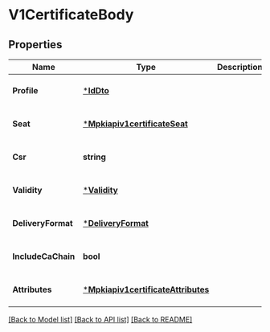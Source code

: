 # V1CertificateBody

## Properties
Name | Type | Description | Notes
------------ | ------------- | ------------- | -------------
**Profile** | [***IdDto**](IdDto.md) |  | [optional] [default to null]
**Seat** | [***Mpkiapiv1certificateSeat**](mpkiapiv1certificate_seat.md) |  | [optional] [default to null]
**Csr** | **string** |  | [optional] [default to null]
**Validity** | [***Validity**](Validity.md) |  | [optional] [default to null]
**DeliveryFormat** | [***DeliveryFormat**](DeliveryFormat.md) |  | [optional] [default to null]
**IncludeCaChain** | **bool** |  | [optional] [default to null]
**Attributes** | [***Mpkiapiv1certificateAttributes**](mpkiapiv1certificate_attributes.md) |  | [optional] [default to null]

[[Back to Model list]](../README.md#documentation-for-models) [[Back to API list]](../README.md#documentation-for-api-endpoints) [[Back to README]](../README.md)

